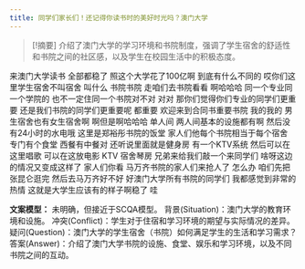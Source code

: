 ```yaml
---
title: 同学们家长们！还记得你读书时的美好时光吗？澳门大学 
---
```

 > [!摘要]
介绍了澳门大学的学习环境和书院制度，强调了学生宿舍的舒适性和书院之间的社区感，以及学生在校园生活中的积极态度。

来澳门大学读书
全部都稳了
照这个大学花了100亿啊
到底有什么不同的
哎你们这里学生宿舍不叫宿舍
叫什么
书院书院
走咱们去书院看看
啊哈哈哈
同一个专业同一个学院的
也不一定住同一个书院对不对
对对
那你们觉得你们专业的同学们更重要
还是我们书院的同学们更重要呢
都重要
欢迎来到合同书重要书院
我的我的
男生宿舍也有女生宿舍啊
啊但是啊哈哈哈
单人间
两人间基本的设施都有啊
然后没有24小时的水电哦
这里是郑裕彤书院的饭堂
家人们他每个书院相当于每个宿舍
专门有个食堂
西餐有中餐对
还听说里面就是健身房
有一个KTV系统
然后可以在这里唱歌
可以在这放电影
KTV
宿舍琴房
兄弟来给我们敲一个来同学们
啥呀这边的情况又变成这样了
家人们你看
马万齐书院的家人们来抢人了
怎么办
咱们先把张昆仑逛完
然后去马万齐好不好
好澳门大学所有书院的同学们
我都感觉到非常的热情
这就是大学生应该有的样子啊稳了
哇

**文案模型：**
未明确，但接近于SCQA模型。
背景(Situation)：澳门大学的教育环境和设施。
冲突(Conflict)：学生对于住宿和学习环境的期望与实际情况的差异。
疑问(Question)：澳门大学的学生宿舍（书院）如何满足学生的生活和学习需求？
答案(Answer)：介绍了澳门大学书院的设施、食堂、娱乐和学习环境，以及不同书院之间的互动。
